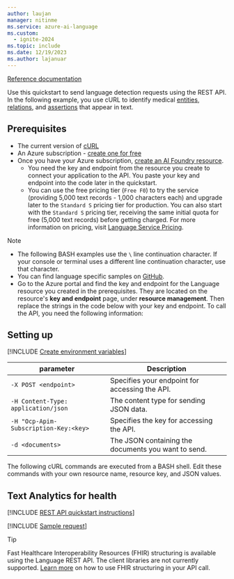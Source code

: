 ```yaml
---
author: laujan
manager: nitinme
ms.service: azure-ai-language
ms.custom:
  - ignite-2024
ms.topic: include
ms.date: 12/19/2023
ms.author: lajanuar
---
```


[Reference documentation](https://go.microsoft.com/fwlink/?linkid=2239169)

Use this quickstart to send language detection requests using the REST API. In the following example, you use cURL to identify medical [entities](../../concepts/health-entity-categories.md), [relations](../../concepts/relation-extraction.md), and [assertions](../../concepts/assertion-detection.md) that appear in text.


## Prerequisites

* The current version of [cURL](https://curl.haxx.se/)
* An Azure subscription - [create one for free](https://azure.microsoft.com/free/cognitive-services/)
* Once you have your Azure subscription, [create an AI Foundry resource](../../../../../ai-services/multi-service-resource.md?pivots=azportal).
    * You need the key and endpoint from the resource you create to connect your application to the API. You paste your key and endpoint into the code later in the quickstart.
    * You can use the free pricing tier (`Free F0`) to try the service (providing 5,000 text records - 1,000 characters each) and upgrade later to the `Standard S` pricing tier for production. You can also start with the `Standard S` pricing tier, receiving the same initial quota for free (5,000 text records) before getting charged. For more information on pricing, visit [Language Service Pricing](https://azure.microsoft.com/pricing/details/cognitive-services/language-service/).

> [!NOTE]
> * The following BASH examples use the `\` line continuation character. If your console or terminal uses a different line continuation character, use that character.
> * You can find language specific samples on [GitHub](https://github.com/Azure-Samples/cognitive-services-quickstart-code).
> * Go to the Azure portal and find the key and endpoint for the Language resource you created in the prerequisites. They are located on the resource's **key and endpoint** page, under **resource management**. Then replace the strings in the code below with your key and endpoint.
To call the API, you need the following information:

## Setting up

[!INCLUDE [Create environment variables](../../../includes/environment-variables.md)]



|parameter  |Description  |
|---------|---------|
|`-X POST <endpoint>`     | Specifies your endpoint for accessing the API.        |
|`-H Content-Type: application/json`     | The content type for sending JSON data.          |
|`-H "Ocp-Apim-Subscription-Key:<key>`    | Specifies the key for accessing the API.        |
|`-d <documents>`     | The JSON containing the documents you want to send.         |

The following cURL commands are executed from a BASH shell. Edit these commands with your own resource name, resource key, and JSON values.




## Text Analytics for health

[!INCLUDE [REST API quickstart instructions](../../../includes/rest-api-instructions.md)]

[!INCLUDE [Sample request](request.md)]


> [!TIP]
> Fast Healthcare Interoperability Resources (FHIR) structuring is available using the Language REST API. The client libraries are not currently supported. [Learn more](../../how-to/call-api.md) on how to use FHIR structuring in your API call.
